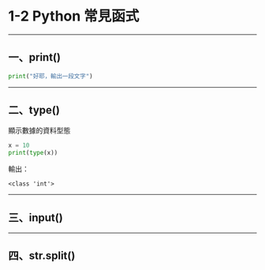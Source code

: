 # 1-2 Python 常見函式

---

## **一、print()**
```py
print("好耶，輸出一段文字")
```
---
## **二、type()**
顯示數據的資料型態
```py
x = 10
print(type(x))
```
輸出：
```
<class 'int'>
```

---
## **三、input()**

---
## **四、str.split()**
